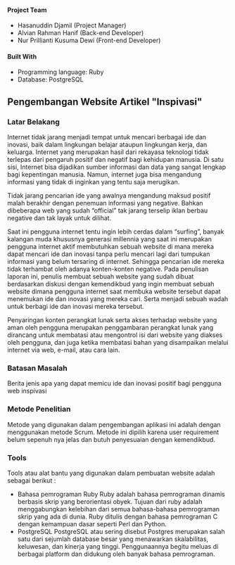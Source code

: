 
#### Project Team
* Hasanuddin Djamil (Project Manager)
* Alvian Rahman Hanif (Back-end Developer)
* Nur Prillianti Kusuma Dewi (Front-end Developer)

#### Built With
* Programming language: Ruby
* Database: PostgreSQL

## Pengembangan Website Artikel "Inspivasi"

### Latar Belakang

Internet tidak jarang menjadi tempat untuk mencari berbagai ide dan inovasi, baik dalam lingkungan belajar ataupun lingkungan kerja, dan keluarga. Internet yang merupakan hasil dari rekayasa teknologi tidak terlepas dari pengaruh positif dan negatif bagi kehidupan manusia. Di satu sisi, Internet bisa dijadikan sumber informasi dan data yang sangat lengkap bagi kepentingan manusia. Namun, internet juga bisa mengandung informasi yang tidak di inginkan yang tentu saja merugikan.

Tidak jarang pencarian ide yang awalnya mengandung maksud positif malah berakhir dengan penemuan informasi  yang negative. Bahkan dibeberapa web yang sudah “official” tak jarang terselip iklan berbau negative dan tak layak untuk dilihat.

Saat ini pengguna internet tentu ingin lebih cerdas dalam “surfing”, banyak kalangan muda khususnya generasi millennia yang saat ini merupakan pengguna internet aktif membutuhkan sebuah website di mana mereka dapat mencari ide dan inovasi tanpa perlu mencari lagi dari tumpukan informasi yang belum tersaring di internet. Sehingga pencarian ide mereka tidak terhambat oleh adanya konten-konten negative.
Pada penulisan laporan ini, penulis membuat sebuah website yang sudah dibuat berdasarkan diskusi dengan kemendikbud yang ingin membuat sebuah website dimana pengguna internet saat membuka website tersebut dapat menemukan ide dan inovasi yang mereka cari. Serta menjadi sebuah wadah untuk berbagi ide dan inovasi mereka tersebut.

Penyaringan konten perangkat lunak serta akses terhadap website yang aman oleh pengguna merupakan penggambaran perangkat lunak yang dirancang untuk membatasi atau mengontrol isi dari website yang diakses oleh pengguna, dan juga ketika membatasi bahan yang disampaikan melalui internet via web, e-mail, atau cara lain.

### Batasan Masalah

Berita jenis apa yang dapat memicu ide dan inovasi positif bagi pengguna web inspivasi

### Metode Penelitian

Metode yang digunakan dalam pengembangan aplikasi ini adalah dengan menggunakan metode Scrum. Metode ini dipilih karena user requirement belum sepenuh nya jelas dan butuh penyesuaian dengan kemendikbud.

### Tools

Tools atau alat bantu yang digunakan dalam pembuatan website adalah sebagai berikut :
* Bahasa pemrograman Ruby
  Ruby adalah bahasa pemrograman dinamis berbasis skrip yang berorientasi obyek. Tujuan dari ruby adalah menggabungkan kelebihan dari semua bahasa-bahasa pemrograman skrip yang ada di dunia. Ruby ditulis dengan bahasa pemrograman C dengan kemampuan dasar seperti Perl dan Python.
* PostgreSQL
  PostgreSQL atau sering disebut Postgres merupakan salah satu dari sejumlah database besar yang menawarkan skalabilitas, keluwesan, dan kinerja yang tinggi. Penggunaannya begitu meluas di berbagai platform dan didukung oleh banyak bahasa pemrograman.
